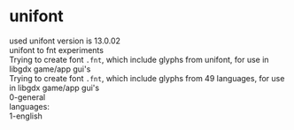 # unifont
used unifont version is 13.0.02  
unifont to fnt experiments  
Trying to create font `.fnt`, which include glyphs from unifont, for use in libgdx game/app gui's  
Trying to create font `.fnt`, which include glyphs from 49 languages, for use in libgdx game/app gui's  
0-general  
languages:  
1-english  